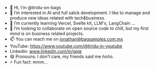 - 👋 Hi, I’m @tiridu-on-bags
- 👀 I’m interested in AI and full satck development. I like to manage and produce new ideas related with tech&business. 
- 🌱 I’m currently learning Vercel, Svelte kit, LLM's, LangChain ...
- 💞️ I’m looking to collaborate on open source code to chill, but my first mind is on business related projects.
- 📫 You can reach me on jonathan@bagsamples.com.mx
- YouTube: https://www.youtube.com/@tiridu-in-youtube
- Linkedin: www.linkedin.com/in/gpje
- 😄 Pronouns: I don't care, my friends said me ñoño.
- ⚡ Fun fact: mmm...

<!---
tiridu-on-bags/tiridu-on-bags is a ✨ special ✨ repository because its `README.md` (this file) appears on your GitHub profile.
You can click the Preview link to take a look at your changes.
--->
